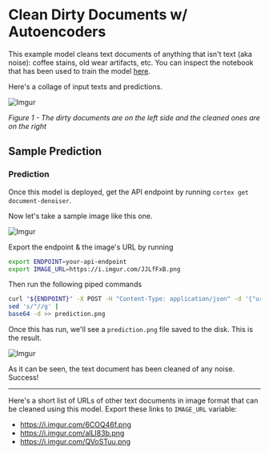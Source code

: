 # Clean Dirty Documents w/ Autoencoders

This example model cleans text documents of anything that isn't text (aka noise): coffee stains, old wear artifacts, etc. You can inspect the notebook that has been used to train the model [here](trainer.ipynb).

Here's a collage of input texts and predictions.

![Imgur](https://i.imgur.com/M4Mjz2l.jpg)

*Figure 1 - The dirty documents are on the left side and the cleaned ones are on the right*

## Sample Prediction

### Prediction

Once this model is deployed, get the API endpoint by running `cortex get document-denoiser`.

Now let's take a sample image like this one.

![Imgur](https://i.imgur.com/JJLfFxB.png)

Export the endpoint & the image's URL by running
```bash
export ENDPOINT=your-api-endpoint
export IMAGE_URL=https://i.imgur.com/JJLfFxB.png
```

Then run the following piped commands
```bash
curl "${ENDPOINT}" -X POST -H "Content-Type: application/json" -d '{"url":"'${IMAGE_URL}'"}' |
sed 's/"//g' |
base64 -d >> prediction.png
```

Once this has run, we'll see a `prediction.png` file saved to the disk. This is the result.

![Imgur](https://i.imgur.com/PRB2oS8.png)

As it can be seen, the text document has been cleaned of any noise. Success!

---

Here's a short list of URLs of other text documents in image format that can be cleaned using this model. Export these links to `IMAGE_URL` variable:

* https://i.imgur.com/6COQ46f.png
* https://i.imgur.com/alLI83b.png
* https://i.imgur.com/QVoSTuu.png
